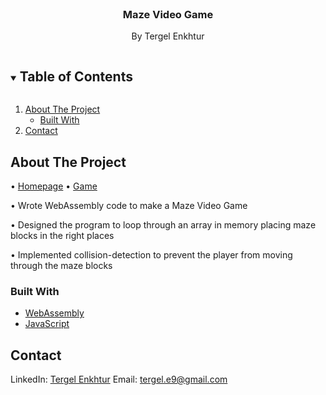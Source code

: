 <!-- PROJECT -->
<br />
<p align="center">
    <h3 align="center">Maze Video Game</h3>
    <p align="center">
        By Tergel Enkhtur
    </p>
</p>

<!-- TABLE OF CONTENTS -->
<details open="open">
  <summary><h2 style="display: inline-block">Table of Contents</h2></summary>
  <ol>
    <li>
      <a href="#about-the-project">About The Project</a>
      <ul>
        <li><a href="#built-with">Built With</a></li>
      </ul>
    </li>
    <li><a href="#contact">Contact</a></li>
  </ol>
</details>

<!-- ABOUT THE PROJECT -->
## About The Project

•	[Homepage](https://tergelenkhtur.github.io/Maze-Video-Game/)
•	[Game](https://tergelenkhtur.github.io/Maze-Video-Game/project/game.html)

•	Wrote WebAssembly code to make a Maze Video Game

•	Designed the program to loop through an array in memory placing maze blocks in the right places

•	Implemented collision-detection to prevent the player from moving through the maze blocks

### Built With

* [WebAssembly](https://webassembly.org)
* [JavaScript](https://www.javascript.com)

<!-- CONTACT -->
## Contact

LinkedIn: [Tergel Enkhtur](https://www.linkedin.com/in/tergel-enkhtur/)
Email: [tergel.e9@gmail.com](mailto:tergel.e9@gmail.com)
